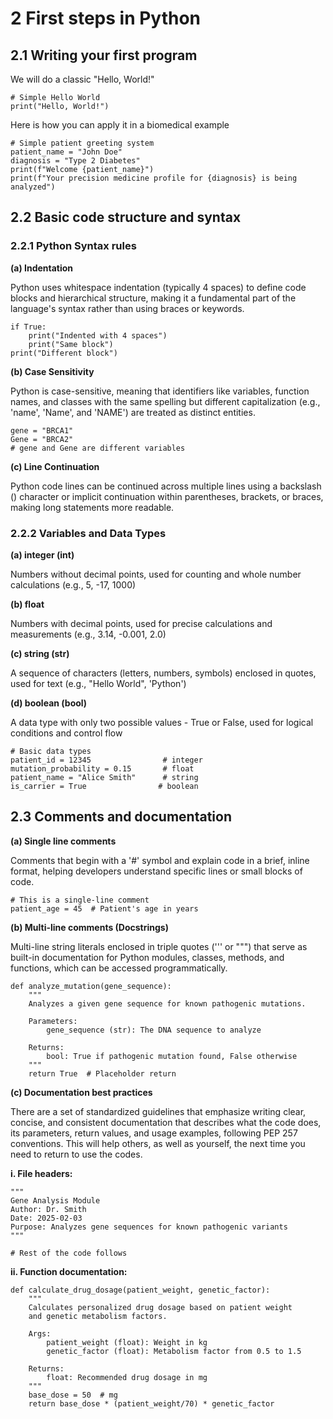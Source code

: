 # 2 First steps in Python 

## 2.1 Writing your first program

We will do a classic "Hello, World!"

```
# Simple Hello World
print("Hello, World!")
```

Here is how you can apply it in a biomedical example

```
# Simple patient greeting system
patient_name = "John Doe"
diagnosis = "Type 2 Diabetes"
print(f"Welcome {patient_name}")
print(f"Your precision medicine profile for {diagnosis} is being analyzed")
```

## 2.2 Basic code structure and syntax

### 2.2.1 Python Syntax rules 

**(a) Indentation**

Python uses whitespace indentation (typically 4 spaces) to define code blocks and hierarchical structure, making it a fundamental part of the language's syntax rather than using braces or keywords.

```
if True:
    print("Indented with 4 spaces")
    print("Same block")
print("Different block")
```

**(b) Case Sensitivity**

Python is case-sensitive, meaning that identifiers like variables, function names, and classes with the same spelling but different capitalization (e.g., 'name', 'Name', and 'NAME') are treated as distinct entities.

```
gene = "BRCA1"
Gene = "BRCA2"
# gene and Gene are different variables
```

**(c) Line Continuation**

Python code lines can be continued across multiple lines using a backslash () character or implicit continuation within parentheses, brackets, or braces, making long statements more readable.

### 2.2.2 Variables and Data Types 

**(a) integer (int)**

Numbers without decimal points, used for counting and whole number calculations (e.g., 5, -17, 1000)

**(b) float**

Numbers with decimal points, used for precise calculations and measurements (e.g., 3.14, -0.001, 2.0)

**(c) string (str)**

A sequence of characters (letters, numbers, symbols) enclosed in quotes, used for text (e.g., "Hello World", 'Python')

**(d) boolean (bool)**

A data type with only two possible values - True or False, used for logical conditions and control flow

```
# Basic data types
patient_id = 12345                # integer
mutation_probability = 0.15       # float
patient_name = "Alice Smith"      # string
is_carrier = True                # boolean
```

## 2.3 Comments and documentation

**(a) Single line comments** 

Comments that begin with a '#' symbol and explain code in a brief, inline format, helping developers understand specific lines or small blocks of code.

```
# This is a single-line comment
patient_age = 45  # Patient's age in years
```


**(b) Multi-line comments (Docstrings)**

Multi-line string literals enclosed in triple quotes (''' or """) that serve as built-in documentation for Python modules, classes, methods, and functions, which can be accessed programmatically.

```
def analyze_mutation(gene_sequence):
    """
    Analyzes a given gene sequence for known pathogenic mutations.
    
    Parameters:
        gene_sequence (str): The DNA sequence to analyze
    
    Returns:
        bool: True if pathogenic mutation found, False otherwise
    """
    return True  # Placeholder return
```

**(c) Documentation best practices** 

There are a set of standardized guidelines that emphasize writing clear, concise, and consistent documentation that describes what the code does, its parameters, return values, and usage examples, following PEP 257 conventions. This will help others, as well as yourself, the next time you need to return to use the codes. 

**i. File headers:** 

```
"""
Gene Analysis Module
Author: Dr. Smith
Date: 2025-02-03
Purpose: Analyzes gene sequences for known pathogenic variants
"""

# Rest of the code follows
```

**ii. Function documentation:**

```
def calculate_drug_dosage(patient_weight, genetic_factor):
    """
    Calculates personalized drug dosage based on patient weight
    and genetic metabolism factors.
    
    Args:
        patient_weight (float): Weight in kg
        genetic_factor (float): Metabolism factor from 0.5 to 1.5
    
    Returns:
        float: Recommended drug dosage in mg
    """
    base_dose = 50  # mg
    return base_dose * (patient_weight/70) * genetic_factor
```
